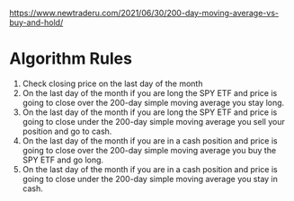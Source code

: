 https://www.newtraderu.com/2021/06/30/200-day-moving-average-vs-buy-and-hold/

# Algorithm Rules
1. Check closing price on the last day of the month
2. On the last day of the month if you are long the SPY ETF and price is going to close over the 200-day simple moving average you stay long. 
3. On the last day of the month if you are long the SPY ETF and price is going to close under the 200-day simple moving average you sell your position and go to cash. 
4. On the last day of the month if you are in a cash position and price is going to close over the 200-day simple moving average you buy the SPY ETF and go long. 
5. On the last day of the month if you are in a cash position and price is going to close under the 200-day simple moving average you stay in cash. 